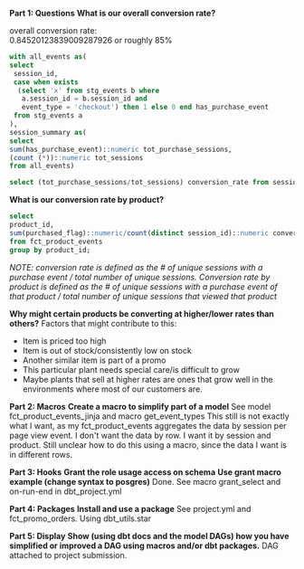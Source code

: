 **Part 1: Questions**
**What is our overall conversion rate?**

overall conversion rate: 	
0.84520123839009287926
or 
roughly 85%
~~~sql
with all_events as(
select 
 session_id, 
 case when exists
  (select 'x' from stg_events b where
   a.session_id = b.session_id and
   event_type = 'checkout') then 1 else 0 end has_purchase_event
 from stg_events a
),
session_summary as(
select 
sum(has_purchase_event)::numeric tot_purchase_sessions,
(count (*))::numeric tot_sessions
from all_events)

select (tot_purchase_sessions/tot_sessions) conversion_rate from session_summary
~~~

**What is our conversion rate by product?**

~~~sql
select 
product_id,
sum(purchased_flag)::numeric/count(distinct session_id)::numeric conversion_rate
from fct_product_events
group by product_id;
~~~

*NOTE: conversion rate is defined as the # of unique sessions with a purchase event / total number of unique sessions. Conversion rate by product is defined as the # of unique sessions with a purchase event of that product / total number of unique sessions that viewed that product*

**Why might certain products be converting at higher/lower rates than others?**
Factors that might contribute to this:
* Item is priced too high
* Item is out of stock/consistently low on stock
* Another similar item is part of a promo
* This particular plant needs special care/is difficult to grow
* Maybe plants that sell at higher rates are ones that grow well in the environments where most of our customers are.

**Part 2: Macros**
**Create a macro to simplify part of a model**
See model fct_product_events_jinja and macro get_event_types
This still is not exactly what I want, as my fct_product_events aggregates the data by session per page view event. I don't want the data by row. I want it by session and product. Still unclear how to do this using a macro, since the data I want is in different rows.

**Part 3: Hooks**
**Grant the role usage access on schema**
**Use grant macro example (change syntax to posgres)**
Done. See macro grant_select and on-run-end in dbt_project.yml

**Part 4: Packages**
**Install and use a package**
See project.yml and fct_promo_orders.
Using dbt_utils.star

**Part 5: Display**
**Show (using dbt docs and the model DAGs) how you have simplified or improved a DAG using macros and/or dbt packages.**
DAG attached to project submission.